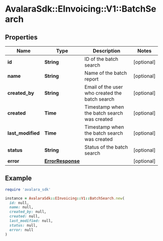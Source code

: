 # AvalaraSdk::EInvoicing::V1::BatchSearch

## Properties

| Name | Type | Description | Notes |
| ---- | ---- | ----------- | ----- |
| **id** | **String** | ID of the batch search | [optional] |
| **name** | **String** | Name of the batch report | [optional] |
| **created_by** | **String** | Email of the user who created the batch search | [optional] |
| **created** | **Time** | Timestamp when the batch search was created | [optional] |
| **last_modified** | **Time** | Timestamp when the batch search was created | [optional] |
| **status** | **String** | Status of the batch search | [optional] |
| **error** | [**ErrorResponse**](ErrorResponse.md) |  | [optional] |

## Example

```ruby
require 'avalara_sdk'

instance = AvalaraSdk::EInvoicing::V1::BatchSearch.new(
  id: null,
  name: null,
  created_by: null,
  created: null,
  last_modified: null,
  status: null,
  error: null
)
```

